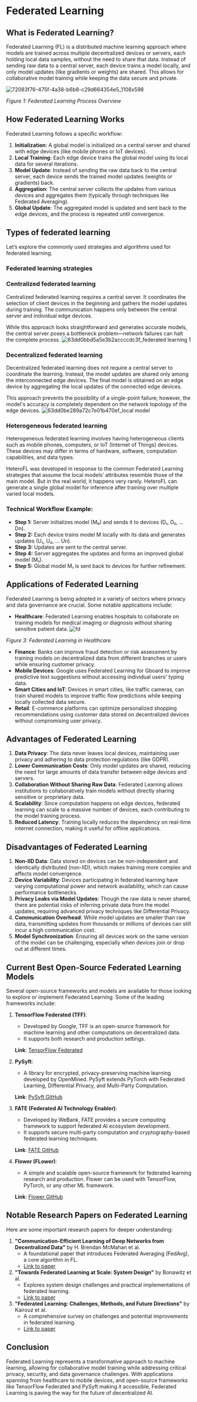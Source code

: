 # Federated Learning

## What is Federated Learning?

Federated Learning (FL) is a distributed machine learning approach where models are trained across multiple decentralized devices or servers, each holding local data samples, without the need to share that data. Instead of sending raw data to a central server, each device trains a model locally, and only model updates (like gradients or weights) are shared. This allows for collaborative model training while keeping the data secure and private.

![72083f76-475f-4a38-b6b8-c29d664354e5_1108x598](https://github.com/user-attachments/assets/52d1ed7c-81f4-46ff-bfc2-d1fdc4e2a30a)

*Figure 1: Federated Learning Process Overview*

## How Federated Learning Works

Federated Learning follows a specific workflow:

1. **Initialization**: A global model is initialized on a central server and shared with edge devices (like mobile phones or IoT devices).
2. **Local Training**: Each edge device trains the global model using its local data for several iterations.
3. **Model Update**: Instead of sending the raw data back to the central server, each device sends the trained model updates (weights or gradients) back.
4. **Aggregation**: The central server collects the updates from various devices and aggregates them (typically through techniques like Federated Averaging).
5. **Global Update**: The aggregated model is updated and sent back to the edge devices, and the process is repeated until convergence.

## Types of federated learning

Let’s explore the commonly used strategies and algorithms used for federated learning.

### Federated learning strategies

### Centralized federated learning

Centralized federated learning requires a central server. It coordinates the selection of client devices in the beginning and gathers the model updates during training. The communication happens only between the central server and individual edge devices.

While this approach looks straightforward and generates accurate models, the central server poses a bottleneck problem—network failures can halt the complete 
process.
![63dd0bbd5a5e3b2accccdc3f_federated learning 1](https://github.com/user-attachments/assets/ddad5aa1-1b8b-4696-b276-0e2fd51c9e90)


### Decentralized federated learning

Decentralized
federated learning does not require a central server to coordinate the learning. Instead, the model updates are shared only among the interconnected edge devices. The final model is obtained on an edge device by aggregating the local updates of the connected edge devices.

This approach prevents the possibility of a single-point failure; however, the model's accuracy is completely dependent on the network topology of the edge devices.
![63dd0be289a72c7e01b470ef_local model](https://github.com/user-attachments/assets/c37a959b-c31d-4dab-bc97-c6807890a18f)

### Heterogeneous federated learning

Heterogeneous
 federated learning involves having heterogeneous clients such as mobile phones, computers, or IoT (Internet of Things) devices. These devices may differ in terms of hardware, software, computation capabilities, and data types.

HeteroFL was developed in response to the common Federated Learning strategies that assume the local models’ attributes resemble those of the main model. But in the real world, it happens very
 rarely. HeteroFL can generate a single global model for inference after training over multiple varied local models.

### Technical Workflow Example:

- **Step 1:** Server initializes model (M₀) and sends it to devices (D₁, D₂, ... Dn).
- **Step 2:** Each device trains model M locally with its data and generates updates (U₁, U₂, ... Un).
- **Step 3:** Updates are sent to the central server.
- **Step 4:** Server aggregates the updates and forms an improved global model (M₁).
- **Step 5:** Global model M₁ is sent back to devices for further refinement.

## Applications of Federated Learning

Federated Learning is being adopted in a variety of sectors where privacy and data governance are crucial. Some notable applications include:

- **Healthcare**: Federated Learning enables hospitals to collaborate on training models for medical imaging or diagnosis without sharing sensitive patient data.
![fd](https://github.com/user-attachments/assets/b99eb9a7-5747-44b5-80af-ff6463cfb85a)


*Figure 3: Federated Learning in Healthcare*

- **Finance**: Banks can improve fraud detection or risk assessment by training models on decentralized data from different branches or users while ensuring customer privacy.
- **Mobile Devices**: Google uses Federated Learning for Gboard to improve predictive text suggestions without accessing individual users' typing data.
- **Smart Cities and IoT**: Devices in smart cities, like traffic cameras, can train shared models to improve traffic flow predictions while keeping locally collected data secure.
- **Retail**: E-commerce platforms can optimize personalized shopping recommendations using customer data stored on decentralized devices without compromising user privacy.

## Advantages of Federated Learning

1. **Data Privacy**: The data never leaves local devices, maintaining user privacy and adhering to data protection regulations (like GDPR).
2. **Lower Communication Costs**: Only model updates are shared, reducing the need for large amounts of data transfer between edge devices and servers.
3. **Collaboration Without Sharing Raw Data**: Federated Learning allows institutions to collaboratively train models without directly sharing sensitive or proprietary data.
4. **Scalability**: Since computation happens on edge devices, federated learning can scale to a massive number of devices, each contributing to the model training process.
5. **Reduced Latency**: Training locally reduces the dependency on real-time internet connection, making it useful for offline applications.

## Disadvantages of Federated Learning

1. **Non-IID Data**: Data stored on devices can be non-independent and identically distributed (non-IID), which makes training more complex and affects model convergence.
2. **Device Variability**: Devices participating in federated learning have varying computational power and network availability, which can cause performance bottlenecks.
3. **Privacy Leaks via Model Updates**: Though the raw data is never shared, there are potential risks of inferring private data from the model updates, requiring advanced privacy techniques like Differential Privacy.
4. **Communication Overhead**: While model updates are smaller than raw data, transmitting updates from thousands or millions of devices can still incur a high communication cost.
5. **Model Synchronization**: Ensuring all devices work on the same version of the model can be challenging, especially when devices join or drop out at different times.

## Current Best Open-Source Federated Learning Models

Several open-source frameworks and models are available for those looking to explore or implement Federated Learning. Some of the leading frameworks include:

1. **TensorFlow Federated (TFF)**:
    - Developed by Google, TFF is an open-source framework for machine learning and other computations on decentralized data.
    - It supports both research and production settings.
    
    **Link**: [TensorFlow Federated](https://www.tensorflow.org/federated)
    
2. **PySyft**:
    - A library for encrypted, privacy-preserving machine learning developed by OpenMined. PySyft extends PyTorch with Federated Learning, Differential Privacy, and Multi-Party Computation.
    
    **Link**: [PySyft GitHub](https://github.com/OpenMined/PySyft)
    
3. **FATE (Federated AI Technology Enabler)**:
    - Developed by WeBank, FATE provides a secure computing framework to support federated AI ecosystem development.
    - It supports secure multi-party computation and cryptography-based federated learning techniques.
    
    **Link**: [FATE GitHub](https://github.com/FederatedAI/FATE)
    
4. **Flower (FLower)**:
    - A simple and scalable open-source framework for federated learning research and production. Flower can be used with TensorFlow, PyTorch, or any other ML framework.
    
    **Link**: [Flower GitHub](https://github.com/adap/flower)
    

## Notable Research Papers on Federated Learning

Here are some important research papers for deeper understanding:

1. **"Communication-Efficient Learning of Deep Networks from Decentralized Data"** by H. Brendan McMahan et al.
    - A foundational paper that introduces Federated Averaging (FedAvg), a core algorithm in FL.
    - [Link to paper](https://arxiv.org/abs/1602.05629)
2. **"Towards Federated Learning at Scale: System Design"** by Bonawitz et al.
    - Explores system design challenges and practical implementations of federated learning.
    - [Link to paper](https://arxiv.org/abs/1902.01046)
3. **"Federated Learning: Challenges, Methods, and Future Directions"** by Kairouz et al.
    - A comprehensive survey on challenges and potential improvements in federated learning.
    - [Link to paper](https://arxiv.org/abs/1912.04977)
    

## Conclusion

Federated Learning represents a transformative approach to machine learning, allowing for collaborative model training while addressing critical privacy, security, and data governance challenges. With applications spanning from healthcare to mobile devices, and open-source frameworks like TensorFlow Federated and PySyft making it accessible, Federated Learning is paving the way for the future of decentralized AI.

